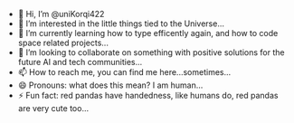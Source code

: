 - 👋 Hi, I’m @uniKorqi422
- 👀 I’m interested in the little things tied to the Universe...
- 🌱 I’m currently learning how to type efficently again, and how to code space related projects...
- 💞️ I’m looking to collaborate on something with positive solutions for the future AI and tech communities...
- 📫 How to reach me, you can find me here...sometimes...
- 😄 Pronouns: what does this mean?  I am human...
- ⚡ Fun fact: red pandas have handedness, like humans do, red pandas are very cute too...

<!---
uniKorqi422/uniKorqi422 is a ✨ special ✨ repository because its `README.md` (this file) appears on your GitHub profile.
You can click the Preview link to take a look at your changes.
--->

